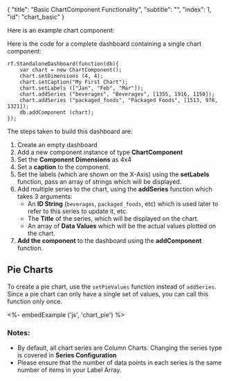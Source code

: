 <meta>
{
	"title": "Basic ChartComponent Functionality",
	"subtitle": "",
  "index": 1,
  "id": "chart_basic"
}
</meta>

Here is an example chart component:

Here is the code for a complete dashboard containing a single chart component:
~~~
rf.StandaloneDashboard(function(db){
    var chart = new ChartComponent();
    chart.setDimensions (4, 4);
    chart.setCaption("My First Chart"); 
    chart.setLabels (["Jan", "Feb", "Mar"]);
    chart.addSeries ("beverages", "Beverages", [1355, 1916, 1150]);
    chart.addSeries ("packaged_foods", "Packaged Foods", [1513, 976, 1321]);
    db.addComponent (chart);
});
~~~

The steps taken to build this dashboard are:

1. Create an empty dashboard
2. Add a new component instance of type **ChartComponent**
3. Set the **Component Dimensions** as 4x4
4. Set a **caption** to the component.
5. Set the labels (which are shown on the X-Axis) using the **setLabels** function, pass an array of strings which will be displayed.
6. Add multiple series to the chart, using the **addSeries** function which takes 3 arguments:
   * An **ID String** (`beverages`, `packaged_foods`, etc) which is used later to refer to this series to update it, etc.
   * The **Title** of the series, which will be displayed on the chart.
   * An array of **Data Values** which will be the actual values plotted on the chart.
7. **Add the component** to the dashboard using the **addComponent** function.

## Pie Charts

To create a pie chart, use the `setPieValues` function instead of `addSeries`. Since a pie chart can only have a single set of values, you can call this function only once.

<%- embedExample ('js', 'chart_pie') %>

### Notes:

* By default, all chart series are Column Charts. Changing the series type is covered in **Series Configuration**
* Please ensure that the number of data points in each series is the same number of items in  your Label Array.